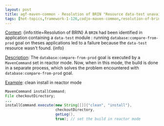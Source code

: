 ```yaml
---
layout: post
title: agf-maven-common - Resolution of BRIN "Resource data-test unavailable"
tags: [hot-topics,framework-1-126,codjo-maven-common,resolution-of-brin]
---
```

<u>Context</u>:
{info:title=Resolution of BRIN}
A ```BRIN``` had been identified in application containing a ```data-test``` module : running ```database:compare-from-prod``` goal on theses applications led to a failure because the ```data-test``` resource wasn't found.
{info}

<u>Description</u>:
The ```database:compare-from-prod``` goal is executed by a ```MavenCommand``` set in reactor mode.
Now, when in this mode, the build is done in a separate process, which solves the problem encountered with ```database:compare-from-prod``` goal.

<u>Example</u>: clean install in reactor mode
```java
MavenCommand installCommand;
File checkoutDirectory;
...
installCommand.execute(new String[[]]{"clean", "install"},
                       checkoutDirectory,
                       getLog(),
                       true); // set the build in reactor mode
```